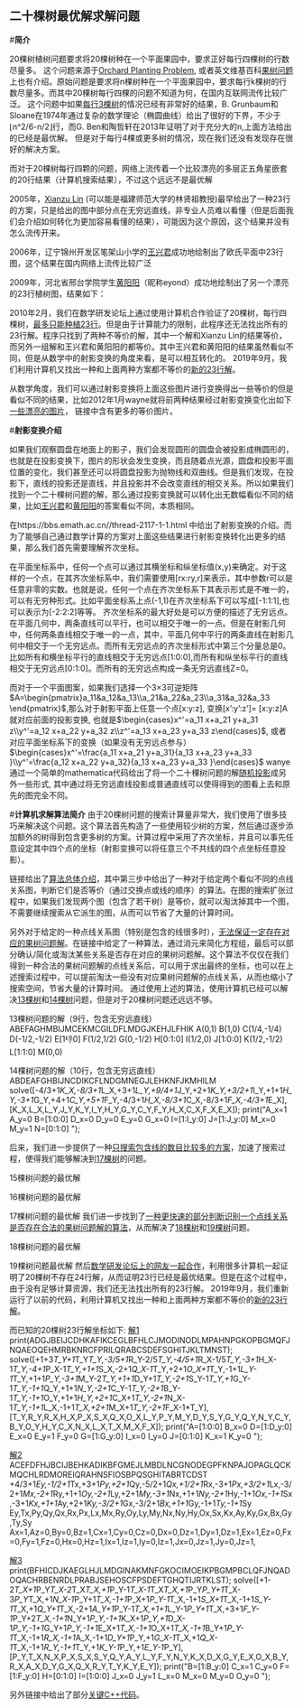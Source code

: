 

## 二十棵树最优解求解问题

#**简介**

20棵树植树问题要求将20棵树种在一个平面果园中，要求正好每行四棵树的行数尽量多。
这个问题来源于[Orchard Planting Problem], 或者英文维基百科[果树问题]上也有介绍。原始问题是要求将n棵树种在一个平面果园中，要求每行k棵树的行数尽量多。而其中20棵树每行四棵的问题不知道为何，在国内互联网流传比较广泛。
这个问题中如果[每行3棵树]的情况已经有非常好的结果，B. Grunbaum和Sloane在1974年通过复杂的数学理论（椭圆曲线）给出了很好的下界，不少于⌊n^2/6-n/2⌋行，而G. Ben和陶哲轩在2013年证明了对于充分大的n,上面方法给出的已经是最优解。
但是对于每行4棵或更多树的情况，现在我们还没有发现存在很好的解决方案。

而对于20棵树每行四颗的问题，网络上流传着一个比较漂亮的多层正五角星嵌套的20行结果（计算机搜索结果），不过这个远远不是最优解

2005年，[Xianzu Lin] (可以能是福建师范大学的林贤祖教授)最早给出了一种23行的方案，只是给出的图中部分点在无穷远直线，非专业人员难以看懂（但是后面我们会介绍如何转化为更加容易看懂的结果），可能因为这个原因，这个结果并没有怎么流传开来。

2006年，辽宁锦州开发区笔架山小学的[王兴君]成功地绘制出了欧氏平面中23行图，这个结果在国内网络上流传比较广泛

2009年，河北省邢台学院学生[黄阳阳]（昵称eyond）成功地绘制出了另一个漂亮的23行植树图，结果如下：

2010年2月，我们在数学研发论坛上通过使用计算机合作验证了20棵树，每行四棵树，[最多只能种植23行]。但是由于计算能力的限制，此程序还无法找出所有的23行解。程序只找到了两种不等价的解，其中一个解和Xianzu Lin的结果等价，而另外一组解和王兴君和黄阳阳的都等价。其中王兴君和黄阳阳的结果虽然看似不同，但是从数学中的射影变换的角度来看，是可以相互转化的。
2019年9月，我们利用计算机又找出一种和上面两种方案都不等价的[新的23行解]。

从数学角度，我们可以通过射影变换将上面这些图片进行变换得出一些等价的但是看似不同的结果，比如2012年1月wayne就将前两种结果经过射影变换变化出如下[一些漂亮的图片]， 链接中含有更多的等价图片。
 

#**射影变换介绍**

如果我们观察圆盘在地面上的影子，我们会发现圆形的圆盘会被投影成椭圆形的，也就是在投影变换下，图片的形状会发生变换，而且随着点光源，圆盘和投影平面位置的变化，我们甚至还可以将圆盘投影为抛物线和双曲线。但是我们发现，在投影下，直线的投影还是直线，并且投影并不会改变直线的相交关系。所以如果我们找到一个二十棵树问题的解，那么通过投影变换就可以转化出无数幅看似不同的结果，比如[王兴君]和[黄阳阳]的答案看似不同，本质相同。

在https://bbs.emath.ac.cn//thread-2117-1-1.html 中给出了射影变换的介绍。而为了能够自己通过数学计算的方案对上面这些结果进行射影变换转化出更多的结果，那么我们首先需要理解齐次坐标。

在平面坐标系中，任何一个点可以通过其横坐标和纵坐标值(x,y)来确定。对于这样的一个点，在其齐次坐标系中，我们需要使用[rx:ry,r]来表示，其中参数r可以是任意非零的实数。也就是说，任何一个点在齐次坐标系下其表示形式是不唯一的，可以有无穷种形式。比如平面坐标系上点(-1,1)在齐次坐标系下可以写成[-1:1:1],也可以表示为[-2:2:2]等等。
齐次坐标系的最大好处是可以方便的描述了无穷远点。在平面几何中，两条直线可以平行，也可以相交于唯一的一点。但是在射影几何中，任何两条直线相交于唯一的一点，其中，平面几何中平行的两条直线在射影几何中相交于一个无穷远点。而所有无穷远点的齐次坐标形式中第三个分量总是0。比如所有和横坐标平行的直线相交于无穷远点[1:0:0],而所有和纵坐标平行的直线相交于无穷远点[0:1:0]。而所有的无穷远点构成一条无穷远直线Z=0。

而对于一个平面图案，如果我们选择一个3×3可逆矩阵$A=\begin{pmatrix}a_11&a_12&a_13\\a_21&a_22&a_23\\a_31&a_32&a_33 \end{pmatrix}$,那么对于射影平面上任意一个点[x:y:z], 变换[x’:y’:z’]= [x:y:z]A就对应前面的投影变换,
也就是$\begin{cases}x^'=a_11 x+a_21 y+a_31 z\\y^'=a_12 x+a_22 y+a_32 z\\z^'=a_13 x+a_23 y+a_33 z\end{cases}$, 或者对应平面坐标系下的变换（如果没有无穷远点参与）$\begin{cases}x^'=\frac{a_11 x+a_21 y+a_31}{a_13 x+a_23 y+a_33 }\\y^'=\frac{a_12 x+a_22 y+a_32}{a_13 x+a_23 y+a_33 }\end{cases}$
wanye通过一个简单的mathematica代码给出了将一个二十棵树问题的解[随机投影]成另外一些形式, 其中通过将无穷远直线投影成普通直线可以使得得到的图看上去和原先的图完全不同。

#**计算机求解算法简介**
由于20棵树问题的搜索计算量非常大，我们使用了很多技巧来解决这个问题。这个算法首先构造了一些使用较少树的方案，然后通过逐步添加额外的树得到包含更多树的方案。计算过程中采用了齐次坐标，并且可以事先任意设定其中四个点的坐标（射影变换可以将任意三个不共线的四个点坐标任意投影）。

链接给出了[算法总体介绍]，其中第三步中给出了一种对于给定两个看似不同的点线关系图，判断它们是否等价（通过交换点或线的顺序）的算法。在图的搜索扩张过程中，如果我们发现两个图（包含了若干树）是等价，就可以淘汰掉其中一个图，不需要继续搜索从它派生的图，从而可以节省了大量的计算时间。

另外对于给定的一种点线关系图（特别是包含的线很多时），[无法保证一定存在对应的果树问题解]。在链接中给定了一种算法，通过消元来简化方程组，最后可以部分确认/简化或淘汰某些关系是否存在对应的果树问题解。这个算法不仅仅在我们得到一种合法的果树问题解的点线关系后，可以用于求出最终的坐标，也可以在上述搜索过程中，可以提前淘汰一些没有对应果树问题解的点线关系，从而也缩小了搜索空间，节省大量的计算时间。
通过使用上述的算法，使用计算机已经可以解决[13棵树]和[14棵树]问题，但是对于20棵树问题还远远不够。
 
13棵树问题的解（9行，包含无穷远直线）
ABEFAGHMBIJMCEKMCGILDFLMDGJKEHJLFHIK
A(0,1) B(1,0) C(1/4,-1/4) D(-1/2,-1/2) E[1:-1:0] F(1/2,1/2) G(0,-1/2) H[0:1:0] I(1/2,0) J[1:0:0] K(1/2,-1/2) L[1:1:0] M(0,0)


 
14棵树问题的解（10行，包含无穷远直线）
ABDEAFGHBIJNCDIKCFLNDGMNEGJLEHKNFJKMHILM
solve([-4/3+1*K_X,-8/3+1*L_X,+3+1*L_Y,+9/4+1*J_Y,+2+1*K_Y,+3/2+1*I_Y,+1+1*H_Y,-3+1*G_Y,+4+1*C_Y,+5+1*F_Y,-4/3+1*H_X,-8/3+1*C_X,-8/3+1*F_X,-4/3+1*E_X],[K_X,L_X,L_Y,J_Y,K_Y,I_Y,H_Y,G_Y,C_Y,F_Y,H_X,C_X,F_X,E_X]);
print("A_x=1 A_y=0 B=[1:0:0] D_x=0 D_y=0 E_y=0 G_x=0 I=[1:I_y:0] J=[1:J_y:0] M_x=0 M_y=1 N=[0:1:0] ");

后来，我们进一步提供了一种[只搜索包含线的数目比较多的方案]，加速了搜索过程，使得我们能够解决到[17棵树]的问题。
 
15棵树问题的最优解

 
16棵树问题的最优解
 
17棵树问题的最优解
我们进一步找到了[一种更快速的部分判断识别一个点线关系是否存在合法的果树问题解的算法]，从而解决了[18棵树]和[19棵树]问题。
 
18棵树问题的最优解

 
19棵树问题最优解
然后[数学研发论坛上的网友一起合作]，利用很多计算机一起证明了20棵树不存在24行解，从而证明23行已经是最优结果。但是在这个过程中，由于没有足够计算资源，我们还无法找出所有的23行解。
2019年9月，我们重新运行了以前的代码，利用计算机又找出一种和上面两种方案都不等价的[新的23行解]。


而已知的20棵树23行解坐标如下:
[解1]
print(ADGJBEIJCDHKAFIKCEGLBFHLCJMODINODLMPAHNPGKOPBGMQFJNQAEOQEHMRBKNRCFPRILQRABCSDEFSGHITJKLTMNST);
solve([+1+3*T_Y+1*T_Y*T_Y,-3/5+1*R_Y-2/5*T_Y,-4/5+1*R_X-1/5*T_Y,-3+1*H_X-1*T_Y,-4+1*P_X-1*T_Y,+1+1*S_X,-2+1*Q_X-1*T_Y,+2+1*O_X+1*T_Y,-1+1*L_Y-1*T_Y,+1+1*P_Y,-3+1*M_Y-2*T_Y,+1+1*D_Y+1*T_Y,-2+1*S_Y-1*T_Y,+1*G_Y-1*T_Y,-1+1*Q_Y,+1+1*N_Y,-2+1*C_Y-1*T_Y,-2+1*B_Y-1*T_Y,-1+1*O_Y,+1+1*H_Y,+2+1*C_X+1*T_Y,-2+1*N_X-1*T_Y,-1+1*L_X,-1+1*T_X,+2+1*M_X+1*T_Y,-2+1*F_X-1*T_Y],[T_Y,R_Y,R_X,H_X,P_X,S_X,Q_X,O_X,L_Y,P_Y,M_Y,D_Y,S_Y,G_Y,Q_Y,N_Y,C_Y,B_Y,O_Y,H_Y,C_X,N_X,L_X,T_X,M_X,F_X]);
print("A=[1:0:0] B_x=0 D=[1:D_y:0] E_x=0 E_y=1 F_y=0 G=[1:G_y:0] I_x=0 I_y=0 J=[0:1:0] K_x=1 K_y=0 ");

[解2]
ACEFDFHJBCIJBEHKADIKBFGMEJLMBDLNCGNODEGPFKNPAJOPAGLQCKMQCHLRDMOREIQRAHNSFIOSBPQSGHITABRTCDST
+4/3+1*Ey,-1/2+1*Tx,+3+1*Py,+2+1*Qy,-5/2+1*Qx,+1/2+1*Rx,-3+1*Px,+3/2+1*Lx,-3/2+1*Mx,-2+1*Ry,+1+1*Oy,-2+1*Ly,+2+1*My,-3+1*Nx,+1+1*Ny,-2+1*Hy,-1+1*Ox,-1+1*Sx,-3+1*Kx,+1+1*Ay,+2+1*Ky,-3/2+1*Gx,-3/2+1*Bx,+1+1*Gy,-1+1*Ty,-1+1*Sy
Ey,Tx,Py,Qy,Qx,Rx,Px,Lx,Mx,Ry,Oy,Ly,My,Nx,Ny,Hy,Ox,Sx,Kx,Ay,Ky,Gx,Bx,Gy,Ty,Sy
Ax=1,Az=0,By=0,Bz=1,Cx=1,Cy=0,Cz=0,Dx=0,Dz=1,Dy=1,Dz=1,Ex=1,Ez=0,Fx=0,Fy=1,Fz=0,Hx=0,Hz=1,Ix=1,Iz=1,Iy=0,Iz=1,Jx=0,Jz=1,Jy=0,Jz=1,

[解3]
print(BFHICDJKAEGLHJLMDGINAKMNFGKOCIMOEIKPBGMPBCLQFJNQADOQACHRBENRDLPRABJSEHOSCFPSDEFTGHQTIJRTKLST);
solve([+1-2*T_X+1*P_Y*T_X-2*T_X*T_X,+1*P_Y-1*T_X-1*T_X*T_X,+1*P_Y*P_Y+1*T_X-3*P_Y*T_X,+1*N_X-1*P_Y+1*T_X,-1+1*P_X+1*P_Y-1*T_X,-1+1*S_X+1*T_X,-1+1*S_Y-1*T_X,+1*Q_Y+1*T_X,-2+1*A_Y+1*P_Y-1*T_X,+1+1*L_Y-1*P_Y+1*T_X,+3+1*F_Y-1*P_Y+2*T_X,-1+1*N_Y+1*P_Y,-1+1*K_X+1*P_Y,+1*D_X-1*P_Y,-1+1*G_Y+1*P_Y,-1+1*E_X+1*T_X,-1+1*O_X+1*T_X,-1+1*B_Y+1*P_Y-1*T_X,-1+1*R_X,-1+1*A_X,-1+1*D_Y+1*P_Y,+1*G_X-1*T_X,+1*Q_X-1*T_X,-1+1*R_Y,-1+1*T_Y,+1*K_Y-1*P_Y,+1*E_Y-1*P_Y],[P_Y,T_X,N_X,P_X,S_X,S_Y,Q_Y,A_Y,L_Y,F_Y,N_Y,K_X,D_X,G_Y,E_X,O_X,B_Y,R_X,A_X,D_Y,G_X,Q_X,R_Y,T_Y,K_Y,E_Y]);
print("B=[1:B_y:0] C_x=1 C_y=0 F=[1:F_y:0] H=[0:1:0] I=[1:0:0] J_x=0 J_y=1 L_x=0 M_x=0 M_y=0 O_y=0 ");

另外链接中给出了部分[关键C++代码]。


[Orchard Planting Problem]: http://mathworld.wolfram.com/Orchard-PlantingProblem.html
[果树问题]: https://en.wikipedia.org/wiki/Orchard-planting_problem
[每行3棵树]: https://oeis.org/A003035
[Xianzu Lin]: http://oeis.org/A006065/a006065.gif
[王兴君]: http://www.eol.cn/zheng_ming_1877/20060309/t20060309_166193.shtml
[黄阳阳]: https://bbs.emath.ac.cn/thread-1418-1-1.html
[最多只能种植23行]: https://bbs.emath.ac.cn/thread-2007-1-1.html
[新的23行解]: https://bbs.emath.ac.cn/forum.php?mod=redirect&goto=findpost&ptid=3953&pid=81177&fromuid=20
[一些漂亮的图片]: https://bbs.emath.ac.cn/thread-3953-1-1.html
[随机投影]: https://bbs.emath.ac.cn/forum.php?mod=redirect&goto=findpost&ptid=3953&pid=41123&fromuid=20
[算法总体介绍]: https://bbs.emath.ac.cn/forum.php?mod=redirect&goto=findpost&ptid=703&pid=8670&fromuid=20
[无法保证一定存在对应的果树问题解]: https://bbs.emath.ac.cn/thread-703-1-1.html
[13棵树]: https://bbs.emath.ac.cn/forum.php?mod=redirect&goto=findpost&ptid=703&pid=8917&fromuid=20
[14棵树]: https://bbs.emath.ac.cn/forum.php?mod=redirect&goto=findpost&ptid=703&pid=9023&fromuid=20
[只搜索包含线的数目比较多的方案]: https://bbs.emath.ac.cn/forum.php?mod=redirect&goto=findpost&ptid=703&pid=11859&fromuid=20
[17棵树]: https://bbs.emath.ac.cn/forum.php?mod=redirect&goto=findpost&ptid=703&pid=11837&fromuid=20
[一种更快速的部分判断识别一个点线关系是否存在合法的果树问题解的算法]: https://bbs.emath.ac.cn/forum.php?mod=redirect&goto=findpost&ptid=703&pid=23066&fromuid=20
[18棵树]: https://bbs.emath.ac.cn/forum.php?mod=redirect&goto=findpost&ptid=703&pid=16447&fromuid=20
[19棵树]: https://bbs.emath.ac.cn/forum.php?mod=redirect&goto=findpost&ptid=703&pid=17544&fromuid=20
[数学研发论坛上的网友一起合作]: https://bbs.emath.ac.cn/thread-2007-1-1.html
[解1]: https://bbs.emath.ac.cn/forum.php?mod=redirect&goto=findpost&ptid=3953&pid=41115&fromuid=20
[解2]: https://bbs.emath.ac.cn/forum.php?mod=redirect&goto=findpost&ptid=3953&pid=41141&fromuid=20
[解3]: https://bbs.emath.ac.cn/forum.php?mod=redirect&goto=findpost&ptid=3953&pid=81167&fromuid=20
[关键C++代码]: https://bbs.emath.ac.cn/forum.php?mod=redirect&goto=findpost&ptid=703&pid=9077&fromuid=20
